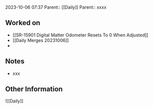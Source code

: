 2023-10-06 07:37
Parent:: [[Daily]] 
Parent:: xxxx
## Worked on

- [[SR-15901 Digital Matter Odometer Resets To 0 When Adjusted]]
- [[Daily Merges 20231006]]
- 

## Notes

- xxx

## Other Information

![[Daily]]
